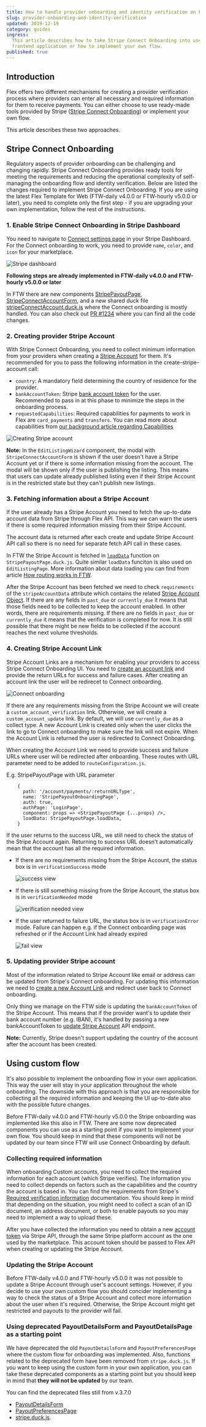 ```yaml
---
title: How to handle provider onboarding and identity verification on FTW
slug: provider-onboarding-and-identity-verification
updated: 2019-12-19
category: guides
ingress:
  This article describes how to take Stripe Connect Onboarding into use in your
  frontend application or how to implement your own flow.
published: true
---
```


## Introduction

Flex offers two different mechanisms for creating a provider verification
process where providers can enter all necessary and required information for
them to receive payments. You can either choose to use ready-made tools provided
by Stripe
([Stripe Connect Onboarding](https://stripe.com/en-fi/connect/onboarding)) or
implement your own flow.

This article describes these two approaches.

## Stripe Connect Onboarding

Regulatory aspects of provider onboarding can be challenging and changing
rapidly. Stripe Connect Onboarding provides ready tools for meeting the
requirements and reducing the operational complexity of self-managing the
onboarding flow and identity verification. Below are listed the changes required
to implement Stripe Connect Onboarding. If you are using the latest Flex
Template for Web (FTW-daily v4.0.0 or FTW-hourly v5.0.0 or later), you need to
complete only the first step - if you are upgrading your own implementation,
follow the rest of the instructions.

### 1. Enable Stripe Connect Onboarding in Stripe Dashboard

You need to navigate to
[Connect settings page](https://dashboard.stripe.com/account/applications/settings)
in your Stripe Dashboard. For the Connect onboarding to work, you need to
provide `name`, `color`, and `icon` for your marketplace.

![Stripe dashboard](stripeDashboard.png)

**Following steps are already implemented in FTW-daily v4.0.0 and FTW-hourly
v5.0.0 or later**

In FTW there are new components
[StripePayoutPage](https://github.com/sharetribe/ftw-daily/tree/master/src/containers/StripePayoutPage),
[StripeConnectAccountForm](https://github.com/sharetribe/ftw-daily/tree/master/src/forms/StripeConnectAccountForm),
and a new shared duck file
[stripeConnectAccount.duck.js](https://github.com/sharetribe/ftw-daily/tree/master/src/ducks/stripeConnectAccount.duck.js)
where the Connect onboarding is mostly handled. You can also check out
[PR #1234](https://github.com/sharetribe/ftw-daily/pull/1234) where you can find
all the code changes.

### 2. Creating provider Stripe Account

With Stripe Connect Onboarding, you need to collect minimum information from
your providers when creating a
[Stripe Account](https://www.sharetribe.com/api-reference/marketplace.html#create-stripe-account)
for them. It's recommended for you to pass the following information in the
create-stripe-account call:

- `country`: A mandatory field determining the country of residence for the
  provider.
- `bankAccountToken`: Stripe
  [bank account token](https://stripe.com/docs/api#create_bank_account_token)
  for the user. Recommended to pass in at this phase to minimize the steps in
  the onboarding process.
- `requestedCapabilities`: Required capabilities for payments to work in Flex
  are `card_payments` and `transfers`. You can read more about capabilities from
  [our background article regarding Capabilities](/background/stripe-provider-onboarding-and-capabilities/)

![Creating Stripe account](stripePayoutForm.png)

**Note:** In the `EditListingWizard` component, the modal with
`StripeConnectAccountForm` is shown if the user doesn't have a Stripe Account
yet or if there is some information missing from the account. The modal will be
shown only if the user is publishing the listing. This means that users can
update already published listing even if their Stripe Account is in the
restricted state but they can't publish new listings.

### 3. Fetching information about a Stripe Account

If the user already has a Stripe Account you need to fetch the up-to-date
account data from Stripe through Flex API. This way we can warn the users if
there is some required information missing from their Stripe Account.

The account data is returned after each create and update Stripe Account API
call so there is no need for separate fetch API call in these cases.

In FTW the Stripe Account is fetched in
[`loadData`](https://github.com/sharetribe/ftw-daily/blob/a107a7eae19cfc9196de81816af2c5ca5a676770/src/containers/StripePayoutPage/StripePayoutPage.duck.js#L73)
function on `StripePayoutPage.duck.js`. Quite similar `loadData` funciton is
also used on `EditListingPage`. More information about data loading you can find
from article [How routing works in FTW](/background/ftw-routing/#loading-data).

After the Stripe Account has been fetched we need to check `requirements` of the
`stripeAccountData` attribute which contains the related
[Stripe Account Object](https://stripe.com/docs/api/accounts/object). If there
are any fields in `past_due` or `currently_due` it means that those fields need
to be collected to keep the account enabled. In other words, there are
requirements missing. If there are no fields in `past_due` or `currently_due` it
means that the verification is completed for now. It is still possible that
there might be new fields to be collected if the account reaches the next volume
thresholds.

### 4. Creating Stripe Account Link

Stripe Account Links are a mechanism for enabling your providers to access
Stripe Connect Onboarding UI. You need to
[create an account link](https://www.sharetribe.com/api-reference/marketplace.html#create-stripe-account-link)
and provide the return URLs for success and failure cases. After creating an
account link the user will be redirecet to Connect onboarding.

![Connect onboarding](connectOnboarding.png)

If there are any requirements missing from the Stripe Account we will create a
`custom_account_verification` link. Otherwise, we will create a
`custom_account_update` link. By default, we will use `currently_due` as a
collect type. A new Account Link is created only when the user clicks the link
to go to Connect onboarding to make sure the link will not expire. When the
Account Link is returned the user is redirected to Connect Onboarding.

When creating the Account Link we need to provide success and failure URLs where
user will be redirected after onboarding. These routes with URL parameter need
to be added to `routeConfiguration.js`.

E.g. StripePayoutPage with URL parameter

```
    {
      path: '/account/payments/:returnURLType',
      name: 'StripePayoutOnboardingPage',
      auth: true,
      authPage: 'LoginPage',
      component: props => <StripePayoutPage {...props} />,
      loadData: StripePayoutPage.loadData,
    }
```

If the user returns to the success URL, we still need to check the status of the
Stripe Account again. Returning to success URL doesn't automatically mean that
the account has all the required information.

- If there are no requirements missing from the Stripe Account, the status box
  is in `verificationSuccess` mode

  ![success view](verificationSuccess.png)

- If there is still something missing from the Stripe Account, the status box is
  in `verificationNeeded` mode

  ![verification needed view](verificationNeeded.png)

- If the user returned to failure URL, the status box is in `verificationError`
  mode. Failure can happen e.g. if the Connect onboarding page was refreshed or
  if the Account Link had already expired

  ![fail view](verificationFailed.png)

### 5. Updating provider Stripe account

Most of the information related to Stripe Account like email or address can be
updated from Stripe's Connect onboarding. For updating this information we need
to
[create a new Account Link](https://www.sharetribe.com/api-reference/marketplace.html#create-stripe-account-link)
and redirect user back to Connect onboarding.

Only thing we manage on the FTW side is updating the `bankAccountToken` of the
Stripe Account. This means that if the provider want's to update their bank
account number (e.g. IBAN), it's handled by passing a new bankAccountToken to
[update Stripe Account](https://www.sharetribe.com/api-reference/marketplace.html#update-stripe-account)
API endpoint.

**Note:** Currently, Stripe doesn't support updating the country of the account
after the account has been created.

## Using custom flow

It's also possible to implement the onboarding flow in your own application.
This way the user will stay in your application throughout the whole onboarding.
The downside with this approach is that you are responsible for collecting all
the required information and keeping the UI up-to-date also with the possible
future changes.

Before FTW-daily v4.0.0 and FTW-hourly v5.0.0 the Stripe onboarding was
implemented like this also in FTW. There are some now deprecated components you
can use as a starting point if you want to implement your own flow. You should
keep in mind that these components will not be updated by our team since FTW
will use Connect Onboarding by default.

### Collecting required information

When onboarding Custom accounts, you need to collect the required information
for each account (which Stripe verifies). The information you need to collect
depends on factors such as the capabilities and the country the account is based
in. You can find the requirements from Stripe's
[Required verification information](https://stripe.com/docs/connect/required-verification-information)
documentation. You should keep in mind that depending on the situation, you
might need to collect a scan of an ID document, an address document, or both to
enable payouts so you may need to implement a way to upload these.

After you have collected the information you need to obtain a new
[account token](https://stripe.com/docs/connect/account-tokens) via Stripe API,
through the same Stripe platform account as the one used by the marketplace.
This account token should be passed to Flex API when creating or updating the
Stripe Account.

### Updating the Stripe Account

Before FTW-daily v4.0.0 and FTW-hourly v5.0.0 it was not possible to update a
Stripe Account through user's account settings. However, if you decide to use
your own custom flow you should concider implementing a way to check the status
of a Stripe Account and collect more information about the user when it's
required. Otherwise, the Stripe Account might get restricted and payouts to the
provider will fail.

### Using deprecated PayoutDetailsForm and PayoutDetailsPage as a starting point

We have deprecated the old `PayoutDetailsForm` and `PayoutPreferencesPage` where
the custom flow for onboarding was implemented. Also, functions related to the
deprecated form have been removed from `stripe.duck.js`. If you want to keep
using the custom form in your own application, you can take these deprecated
components as a starting point but you should keep in mind that **they will not
be updated** by our team.

You can find the deprecated files still from v.3.7.0

- [PayoutDetailsForm](https://github.com/sharetribe/ftw-daily/tree/v3.7.0/src/forms/PayoutDetailsForm)
- [PayoutPreferencesPage](https://github.com/sharetribe/ftw-daily/tree/v3.7.0/src/containers/PayoutPreferencesPage)
- [stripe.duck.js](https://github.com/sharetribe/ftw-daily/blob/v3.7.0/src/ducks/stripe.duck.js).
